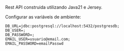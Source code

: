 Rest API construida utilizando Java21 e Jersey.

Configurar as variáveis de ambiente:

```
DB_URL=jdbc:postgresql://localhost:5432/postgresdb;
DB_USER=;
DB_PASSWORD=;
EMAIL_USER=usuario@email.com;
EMAIL_PASSWORD=emailPasswd
```


